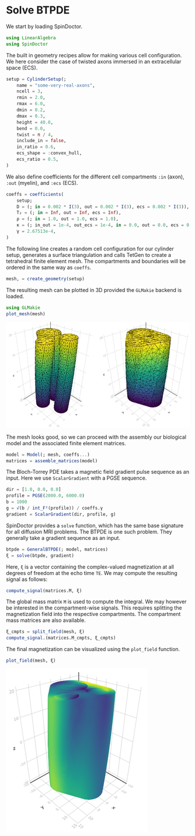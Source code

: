 # Solve BTPDE

We start by loading SpinDoctor.

```julia
using LinearAlgebra
using SpinDoctor
```

The built in geometry recipes allow for making various cell configuration. We here consider
the case of twisted axons immersed in an extracellular space (ECS).

```julia
setup = CylinderSetup(;
    name = "some-very-real-axons",
    ncell = 3,
    rmin = 2.0,
    rmax = 6.0,
    dmin = 0.2,
    dmax = 0.3,
    height = 40.0,
    bend = 0.0,
    twist = π / 4,
    include_in = false,
    in_ratio = 0.6,
    ecs_shape = :convex_hull,
    ecs_ratio = 0.5,
)
```

We also define coefficients for the different cell compartments `:in` (axon), `:out`
(myelin), and `:ecs` (ECS).

```julia
coeffs = coefficients(
    setup;
    D = (; in = 0.002 * I(3), out = 0.002 * I(3), ecs = 0.002 * I(3)),
    T₂ = (; in = Inf, out = Inf, ecs = Inf),
    ρ = (; in = 1.0, out = 1.0, ecs = 1.0),
    κ = (; in_out = 1e-4, out_ecs = 1e-4, in = 0.0, out = 0.0, ecs = 0.0),
    γ = 2.67513e-4,
)
```

The following line creates a random cell configuration for our cylinder setup, generates a
surface triangulation and calls TetGen to create a tetrahedral finite element mesh. The
compartments and boundaries will be ordered in the same way as `coeffs`.

```julia
mesh, = create_geometry(setup)
```

The resulting mesh can be plotted in 3D provided the `GLMakie` backend is loaded.

```julia
using GLMakie
plot_mesh(mesh)
```

![Axons](../assets/axons.png)

The mesh looks good, so we can proceed with the assembly our biological model and the
associated finite element matrices.

```julia
model = Model(; mesh, coeffs...)
matrices = assemble_matrices(model)
```

The Bloch-Torrey PDE takes a magnetic field gradient pulse sequence as an input. Here
we use `ScalarGradient` with a PGSE sequence.

```julia
dir = [1.0, 0.0, 0.0]
profile = PGSE(2000.0, 6000.0)
b = 1000
g = √(b / int_F²(profile)) / coeffs.γ
gradient = ScalarGradient(dir, profile, g)
```

SpinDoctor provides a `solve` function, which has the same base signature for all diffusion
MRI problems. The BTPDE is one such problem. They generally take a gradient sequence as an
input.

```julia
btpde = GeneralBTPDE(; model, matrices)
ξ = solve(btpde, gradient)
```

Here, `ξ` is a vector containing the complex-valued magnetization at all degrees of freedom
at the echo time `TE`. We may compute the resulting signal as follows:

```julia
compute_signal(matrices.M, ξ)
```

The global mass matrix `M` is used to compute the integral. We may however be interested in
the compartment-wise signals. This requires splitting the magnetization field into the
respective compartments. The compartment mass matrices are also available.

```julia
ξ_cmpts = split_field(mesh, ξ)
compute_signal.(matrices.M_cmpts, ξ_cmpts)
```

The final magnetization can be visualized using the `plot_field` function.

```julia
plot_field(mesh, ξ)
```

![Magnetization](../assets/magnetization.png)
